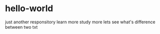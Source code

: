 # hello-world
just another responsitory
learn more study more
lets see what's difference between two txt
